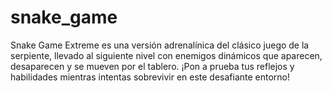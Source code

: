 # snake_game
Snake Game Extreme es una versión adrenalínica del clásico juego de la serpiente, llevado al siguiente nivel con enemigos dinámicos que aparecen, desaparecen y se mueven por el tablero. ¡Pon a prueba tus reflejos y habilidades mientras intentas sobrevivir en este desafiante entorno!
